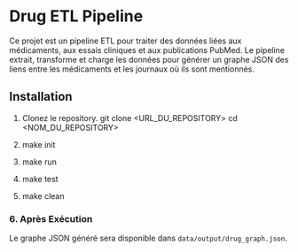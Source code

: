 # Drug ETL Pipeline

Ce projet est un pipeline ETL pour traiter des données liées aux médicaments, aux essais cliniques et aux publications PubMed. Le pipeline extrait, transforme et charge les données pour générer un graphe JSON des liens entre les médicaments et les journaux où ils sont mentionnés.

## Installation

1. Clonez le repository.
git clone <URL_DU_REPOSITORY>
cd <NOM_DU_REPOSITORY>

2. make init

3. make run

4. make test

5. make clean

### 6. **Après Exécution**
Le graphe JSON généré sera disponible dans `data/output/drug_graph.json`.
